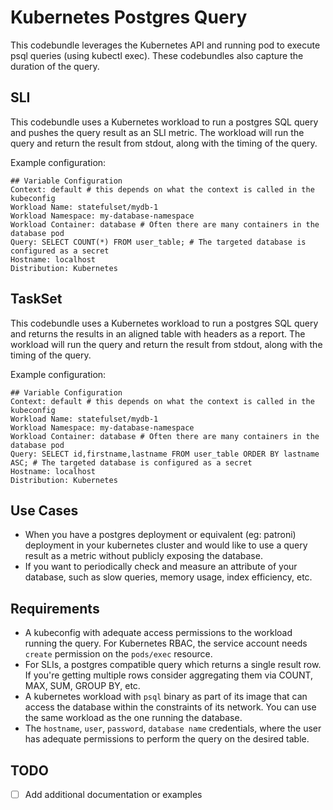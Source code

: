 # Kubernetes Postgres Query
This codebundle leverages the Kubernetes API and running pod to execute psql queries (using kubectl exec). These codebundles also capture the duration of the query. 

## SLI
This codebundle uses a Kubernetes workload to run a postgres SQL query and pushes the query result as an SLI metric. The workload will run the query and return the result from stdout, along with the timing of the query. 

Example configuration: 
```
## Variable Configuration
Context: default # this depends on what the context is called in the kubeconfig
Workload Name: statefulset/mydb-1
Workload Namespace: my-database-namespace
Workload Container: database # Often there are many containers in the database pod
Query: SELECT COUNT(*) FROM user_table; # The targeted database is configured as a secret
Hostname: localhost
Distribution: Kubernetes
```

## TaskSet
This codebundle uses a Kubernetes workload to run a postgres SQL query and returns the results in an aligned table with headers as a report. The workload will run the query and return the result from stdout, along with the timing of the query. 

Example configuration: 
```
## Variable Configuration
Context: default # this depends on what the context is called in the kubeconfig
Workload Name: statefulset/mydb-1
Workload Namespace: my-database-namespace
Workload Container: database # Often there are many containers in the database pod
Query: SELECT id,firstname,lastname FROM user_table ORDER BY lastname ASC; # The targeted database is configured as a secret
Hostname: localhost
Distribution: Kubernetes
```


## Use Cases
- When you have a postgres deployment or equivalent (eg: patroni) deployment in your kubernetes cluster and would like to use a query result as a metric without publicly exposing the database.
- If you want to periodically check and measure an attribute of your database, such as slow queries, memory usage, index efficiency, etc.

## Requirements
- A kubeconfig with adequate access permissions to the workload running the query. For Kubernetes RBAC, the service account needs `create` permission on the `pods/exec` resource. 
- For SLIs, a postgres compatible query which returns a single result row. If you're getting multiple rows consider aggregating them via COUNT, MAX, SUM, GROUP BY, etc.
- A kubernetes workload with `psql` binary as part of its image that can access the database within the constraints of its network. You can use the same workload as the one running the database.
- The `hostname`, `user`, `password`, `database name` credentials, where the user has adequate permissions to perform the query on the desired table.

## TODO
- [ ] Add additional documentation or examples